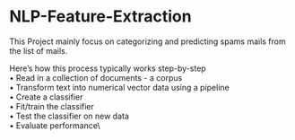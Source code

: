 # NLP-Feature-Extraction
This Project mainly focus on categorizing and predicting spams mails from the list of mails. 

Here’s how this process typically works step-by-step\
• Read in a collection of documents - a corpus\
• Transform text into numerical vector data using a pipeline\
• Create a classifier\
• Fit/train the classifier\
• Test the classifier on new data\
• Evaluate performance\
